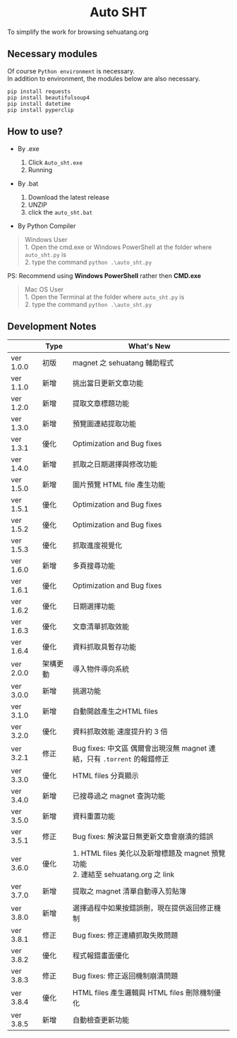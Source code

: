 <h1 align="center">Auto SHT</h1>

To simplify the work for browsing sehuatang.org

## Necessary modules
Of course ``Python environment`` is necessary.<br>
In addition to environment, the modules below are also necessary.
```
pip install requests 
pip install beautifulsoup4
pip install datetime
pip install pyperclip
```
## How to use?
- By .exe
	1. Click `Auto_sht.exe`
	2. Running
	
- By .bat
	1. Download the latest release
	2. UNZIP
	3. click the `auto_sht.bat`

- By Python Compiler
> Windows User<br>
	1. Open the cmd.exe or Windows PowerShell at the folder where `auto_sht.py` is<br>
	2. type the command `python .\auto_sht.py`<br>
	
PS: Recommend using **Windows PowerShell** rather then **CMD.exe**

> Mac OS User<br>
	1. Open the Terminal at the folder where `auto_sht.py` is<br>
	2. type the command `python .\auto_sht.py`

## Development Notes

|           |  Type  |What's New                        
|-----------|--------|--------------------------
|ver 1.0.0  |初版    |magnet 之 sehuatang 輔助程式
|ver 1.1.0  |新增    |挑出當日更新文章功能      
|ver 1.2.0  |新增    |提取文章標題功能
|ver 1.3.0  |新增    |預覽圖連結提取功能
|ver 1.3.1  |優化    |Optimization and Bug fixes
|ver 1.4.0  |新增    |抓取之日期選擇與修改功能
|ver 1.5.0  |新增    |圖片預覽 HTML file 產生功能
|ver 1.5.1  |優化    |Optimization and Bug fixes
|ver 1.5.2  |優化    |Optimization and Bug fixes
|ver 1.5.3  |優化    |抓取進度視覺化
|ver 1.6.0  |新增    |多頁搜尋功能
|ver 1.6.1  |優化    |Optimization and Bug fixes
|ver 1.6.2  |優化    |日期選擇功能
|ver 1.6.3  |優化    |文章清單抓取效能
|ver 1.6.4  |優化    |資料抓取具暫存功能
|ver 2.0.0  |架構更動|導入物件導向系統
|ver 3.0.0  |新增    |挑選功能
|ver 3.1.0  |新增    |自動開啟產生之HTML files
|ver 3.2.0  |優化    |資料抓取效能 速度提升約 3 倍
|ver 3.2.1  |修正    |Bug fixes: 中文區 偶爾會出現沒無 magnet 連結，只有 `.torrent` 的報錯修正
|ver 3.3.0  |優化    |HTML files 分頁顯示
|ver 3.4.0  |新增    |已搜尋過之 magnet 查詢功能
|ver 3.5.0  |新增    |資料重置功能
|ver 3.5.1  |修正    |Bug fixes: 解決當日無更新文章會崩潰的錯誤
|ver 3.6.0  |優化    |1. HTML files 美化以及新增標題及 magnet 預覽功能<br>2. 連結至 sehuatang.org 之 link
|ver 3.7.0  |新增    |提取之 magnet 清單自動導入剪貼簿
|ver 3.8.0  |新增    |選擇過程中如果按錯誤刪，現在提供返回修正機制
|ver 3.8.1  |修正    |Bug fixes: 修正連續抓取失敗問題
|ver 3.8.2  |優化    |程式報錯畫面優化
|ver 3.8.3  |修正    |Bug fixes: 修正返回機制崩潰問題
|ver 3.8.4  |優化    |HTML files 產生邏輯與 HTML files 刪除機制優化
|ver 3.8.5  |新增    |自動檢查更新功能

